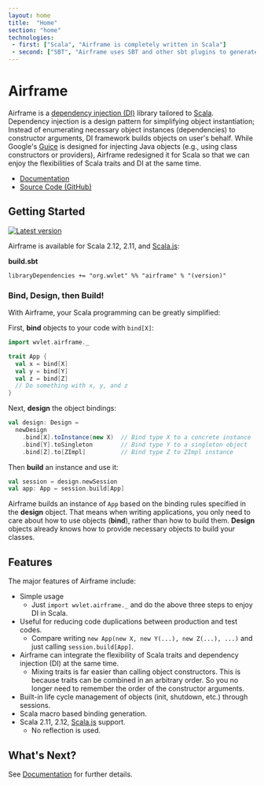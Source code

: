 ```yaml
---
layout: home
title:  "Home"
section: "home"
technologies:
 - first: ["Scala", "Airframe is completely written in Scala"]
 - second: ["SBT", "Airframe uses SBT and other sbt plugins to generate microsites easily"]
---
```

# Airframe

Airframe is a [dependency injection (DI)](https://en.wikipedia.org/wiki/Dependency_injection) library tailored to [Scala](https://www.scala-lang.org/). Dependency injection is a design pattern for simplifying object instantiation; Instead of enumerating necessary object instances (dependencies) to constructor arguments, DI framework builds objects on user's behalf. While Google's [Guice](https://github.com/google/guice) is designed for injecting Java objects (e.g., using class constructors or providers), Airframe redesigned it for Scala so that we can enjoy the flexibilities of Scala traits and DI at the same time.

- [Documentation](docs)
- [Source Code (GitHub)](https://github.com/wvlet/airframe)

## Getting Started
 [![Latest version](https://index.scala-lang.org/wvlet/airframe/airframe/latest.svg?color=orange)](https://index.scala-lang.org/wvlet/airframe)

Airframe is available for Scala 2.12, 2.11, and [Scala.js](https://www.scala-js.org/):


**build.sbt**
```
libraryDependencies += "org.wvlet" %% "airframe" % "(version)"
```

### Bind, Design, then Build!

With Airframe, your Scala programming can be greatly simplified:

First, **bind** objects to your code with `bind[X]`:
```scala
import wvlet.airframe._

trait App {
  val x = bind[X]
  val y = bind[Y]
  val z = bind[Z]
  // Do something with x, y, and z
}
```

Next, **design** the object bindings:
```scala
val design: Design =
  newDesign
    .bind[X].toInstance(new X)  // Bind type X to a concrete instance
    .bind[Y].toSingleton        // Bind type Y to a singleton object
    .bind[Z].to[ZImpl]          // Bind type Z to ZImpl instance
```

Then **build** an instance and use it:
```scala
val session = design.newSession
val app: App = session.build[App]
```

Airframe builds an instance of `App` based on the binding rules specified in the **design** object. That means when writing applications, you only need to care about how to use objects (**bind**), rather than how to build them. **Design** objects already knows how to provide necessary objects to build your classes.

## Features

The major features of Airframe include:

- Simple usage
  - Just `import wvlet.airframe._` and do the above three steps to enjoy DI in Scala.
- Useful for reducing code duplications between production and test codes.        
  - Compare writing `new App(new X, new Y(...), new Z(...), ...)` and just calling `session.build[App]`.
- Airframe can integrate the flexibility of Scala traits and dependency injection (DI) at the same time.
  - Mixing traits is far easier than calling object constructors. This is because traits can be combined in an arbitrary order. So you no longer need to remember the order of the constructor arguments.
- Built-in life cycle management of objects (init, shutdown, etc.) through sessions.
- Scala macro based binding generation.
- Scala 2.11, 2.12, [Scala.js](https://www.scala-js.org/) support.
  - No reflection is used.

## What's Next?

See [Documentation](docs) for further details.
